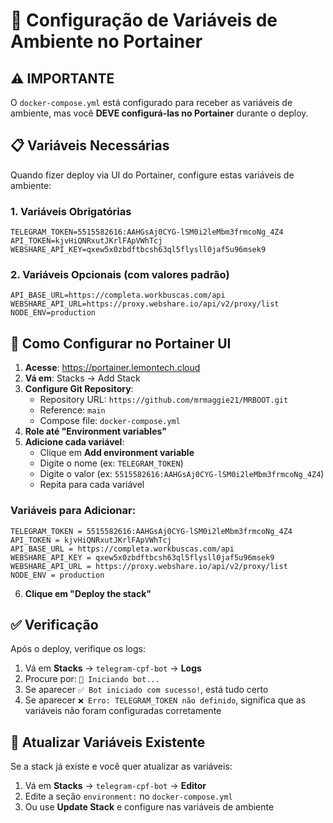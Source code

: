 # 🔧 Configuração de Variáveis de Ambiente no Portainer

## ⚠️ IMPORTANTE

O `docker-compose.yml` está configurado para receber as variáveis de ambiente, mas você **DEVE configurá-las no Portainer** durante o deploy.

## 📋 Variáveis Necessárias

Quando fizer deploy via UI do Portainer, configure estas variáveis de ambiente:

### 1. Variáveis Obrigatórias

```
TELEGRAM_TOKEN=5515582616:AAHGsAj0CYG-lSM0i2leMbm3frmcoNg_4Z4
API_TOKEN=kjvHiQNRxutJKrlFApVWhTcj
WEBSHARE_API_KEY=qxew5x0zbdftbcsh63ql5flysll0jaf5u96msek9
```

### 2. Variáveis Opcionais (com valores padrão)

```
API_BASE_URL=https://completa.workbuscas.com/api
WEBSHARE_API_URL=https://proxy.webshare.io/api/v2/proxy/list
NODE_ENV=production
```

## 📝 Como Configurar no Portainer UI

1. **Acesse**: https://portainer.lemontech.cloud
2. **Vá em**: Stacks → Add Stack
3. **Configure Git Repository**:
   - Repository URL: `https://github.com/mrmaggie21/MRBOOT.git`
   - Reference: `main`
   - Compose file: `docker-compose.yml`
4. **Role até "Environment variables"**
5. **Adicione cada variável**:
   - Clique em **Add environment variable**
   - Digite o nome (ex: `TELEGRAM_TOKEN`)
   - Digite o valor (ex: `5515582616:AAHGsAj0CYG-lSM0i2leMbm3frmcoNg_4Z4`)
   - Repita para cada variável

### Variáveis para Adicionar:

```
TELEGRAM_TOKEN = 5515582616:AAHGsAj0CYG-lSM0i2leMbm3frmcoNg_4Z4
API_TOKEN = kjvHiQNRxutJKrlFApVWhTcj
API_BASE_URL = https://completa.workbuscas.com/api
WEBSHARE_API_KEY = qxew5x0zbdftbcsh63ql5flysll0jaf5u96msek9
WEBSHARE_API_URL = https://proxy.webshare.io/api/v2/proxy/list
NODE_ENV = production
```

6. **Clique em "Deploy the stack"**

## ✅ Verificação

Após o deploy, verifique os logs:

1. Vá em **Stacks** → `telegram-cpf-bot` → **Logs**
2. Procure por: `🚀 Iniciando bot...`
3. Se aparecer `✅ Bot iniciado com sucesso!`, está tudo certo
4. Se aparecer `❌ Erro: TELEGRAM_TOKEN não definido`, significa que as variáveis não foram configuradas corretamente

## 🔄 Atualizar Variáveis Existente

Se a stack já existe e você quer atualizar as variáveis:

1. Vá em **Stacks** → `telegram-cpf-bot` → **Editor**
2. Edite a seção `environment:` no `docker-compose.yml`
3. Ou use **Update Stack** e configure nas variáveis de ambiente

